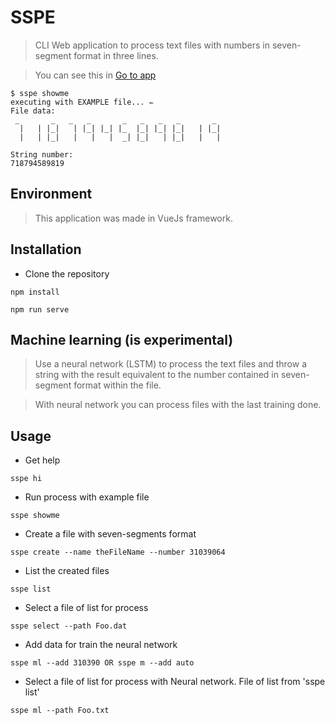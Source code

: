 # SSPE

> CLI Web application to process text files with numbers in seven-segment format in three lines. 

> You can see this in <a href="https://sspe-cli-web.vickodev.now.sh/" target="_blank">Go to app</a>

```console
$ sspe showme
executing with EXAMPLE file... ✏️
File data:
 _       _   _   _       _   _   _   _       _
  |   | |_|   | |_| |_| |_  |_| |_| |_|   | |_|
  |   | |_|   |   |   |  _| |_|   | |_|   |   |

String number:
718794589819
```

## Environment

> This application was made in VueJs framework.

## Installation

- Clone the repository

```console
npm install
```

```console
npm run serve
```

## Machine learning (is experimental)

> Use a neural network (LSTM) to process the text files and throw a string with the result equivalent to the number contained in seven-segment format within the file.

> With neural network you can process files with the last training done.

## Usage

- Get help

```console
sspe hi
```

- Run process with example file

```console
sspe showme
```

- Create a file with seven-segments format

```console
sspe create --name theFileName --number 31039064
```

- List the created files

```console
sspe list
```

- Select a file of list for process

```console
sspe select --path Foo.dat
```

- Add data for train the neural network

```console
sspe ml --add 310390 OR sspe m --add auto
```

- Select a file of list for process with Neural network. File of list from 'sspe list'

```console
sspe ml --path Foo.txt
```
